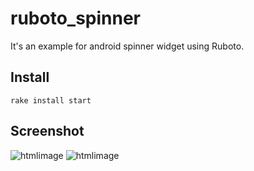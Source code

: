 ruboto_spinner
============
It's an example for android spinner widget using Ruboto.

## Install

    rake install start

## Screenshot

![htmlimage](https://github.com/parroty/ruboto_spinner/diff_blob/f49d81fe63d6686c83950265d9aa0af5fb63959a/images/ruboto_spinner1.png?w=300&h=300)
![htmlimage](https://github.com/parroty/ruboto_spinner/diff_blob/f49d81fe63d6686c83950265d9aa0af5fb63959a/images/ruboto_spinner2.png?w=300)
